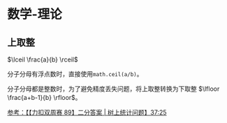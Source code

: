 # 数学-理论
## 上取整
$\lceil \frac{a}{b} \rceil$

分子分母有浮点数时，直接使用`math.ceil(a/b)`。

分子分母都是整数时，为了避免精度丢失问题，将上取整转换为下取整 $\lfloor \frac{a+b-1}{b} \rfloor$。

[参考：【【力扣双周赛 89】二分答案 | 树上统计问题】37:25](https://www.bilibili.com/video/BV1cV4y157BY/?share_source=copy_web&vd_source=5dfd63191b005c5187bf788bd7fa61b3)

